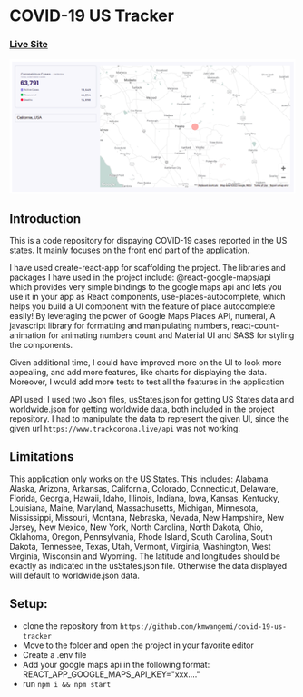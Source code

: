 # COVID-19 US Tracker

### [Live Site](https://kmwangemi.github.io/covid-19-us-tracker/)

![COVID-19 Tracker](https://github.com/kmwangemi/covid-19-us-tracker/blob/main/public/covid-img.png)

## Introduction
This is a code repository for dispaying COVID-19 cases reported in the US states. It mainly focuses on the front end part of the application. 

I have used create-react-app for scaffolding the project. The libraries and packages I have used in the project include: @react-google-maps/api which provides very simple bindings to the google maps api and lets you use it in your app as React components, use-places-autocomplete, which helps you build a UI component with the feature of place autocomplete easily! By leveraging the power of Google Maps Places API, numeral, A javascript library for formatting and manipulating numbers, react-count-animation for animating numbers count and Material UI and SASS for styling the components.

Given additional time, I could have improved more on the UI to look more appealing, and add more features, like charts for displaying the data. Moreover, I would add more tests to test all the features in the application

API used: I used two Json files, usStates.json for getting US States data and worldwide.json for getting worldwide data, both included in the project repository. I had to manipulate the data to represent the given UI, since the given url `https://www.trackcorona.live/api` was not working.

## Limitations
This application only works on the US States. This includes: Alabama, Alaska, Arizona, Arkansas, California, Colorado, Connecticut,
Delaware, Florida, Georgia, Hawaii, Idaho, Illinois, Indiana, Iowa, Kansas, Kentucky, Louisiana, Maine, Maryland, Massachusetts,
Michigan, Minnesota, Mississippi, Missouri, Montana, Nebraska, Nevada, New Hampshire, New Jersey, New Mexico, New York, North Carolina, North Dakota, Ohio, Oklahoma, Oregon, Pennsylvania, Rhode Island, South Carolina, South Dakota, Tennessee, Texas, Utah, 
Vermont, Virginia, Washington, West Virginia, Wisconsin and Wyoming. The latitude and longitudes should be exactly as indicated in
the usStates.json file. Otherwise the data displayed will default to worldwide.json data.

## Setup:
- clone the repository from `https://github.com/kmwangemi/covid-19-us-tracker`
- Move to the folder and open the project in your favorite editor
- Create a .env file 
- Add your google maps api in the following format: REACT_APP_GOOGLE_MAPS_API_KEY="xxx...."
- run ```npm i && npm start```
